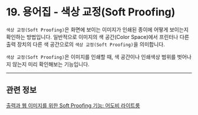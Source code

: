 # 19. 용어집 - 색상 교정(Soft Proofing)
`색상 교정(Soft Proofing)`은 화면에 보이는 이미지가 인쇄된 종이에 어떻게 보이는지 확인하는 방법입니다. 일반적으로 이미지의 색 공간(Color Space)에서 프린터나 다른 출력 장치의 다른 색 공간으로의 `색상 교정(Soft Proofing)`을 의미합니다. 

`색상 교정(Soft Proofing)`은 이미지를 인쇄할 때, 색 공간이나 인쇄색상 범위를 벗어나지 않는지 미리 확인해보는 기능입니다.

*** 

## 관련 정보

[출력과 웹 이미지를 위한 Soft Proofing 기능: 어도비 라이트룸](https://m.blog.naver.com/PostView.naver?isHttpsRedirect=true&blogId=infopub&logNo=220441453497)

